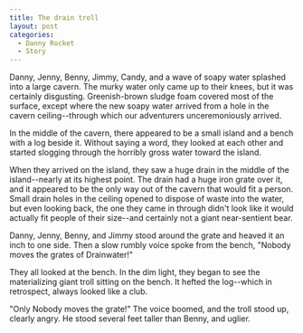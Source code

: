 ```yaml
---
title: The drain troll
layout: post
categories:
  - Danny Rocket
  - Story
---
```

Danny, Jenny, Benny, Jimmy, Candy, and a wave of soapy water splashed into a large cavern. The murky water only came up to their knees, but it was certainly disgusting. Greenish-brown sludge foam covered most of the surface, except where the new soapy water arrived from a hole in the cavern ceiling--through which our adventurers unceremoniously arrived.

In the middle of the cavern, there appeared to be a small island and a bench with a log beside it. Without saying a word, they looked at each other and started slogging through the horribly gross water toward the island.

When they arrived on the island, they saw a huge drain in the middle of the island--nearly at its highest point. The drain had a huge iron grate over it, and it appeared to be the only way out of the cavern that would fit a person. Small drain holes in the ceiling opened to dispose of waste into the water, but even looking back, the one they came in through didn't look like it would actually fit people of their size--and certainly not a giant near-sentient bear.

Danny, Jenny, Benny, and Jimmy stood around the grate and heaved it an inch to one side. Then a slow rumbly voice spoke from the bench, "Nobody moves the grates of Drainwater!"

They all looked at the bench. In the dim light, they began to see the materializing giant troll sitting on the bench. It hefted the log--which in retrospect, always looked like a club.

"Only Nobody moves the grate!" The voice boomed, and the troll stood up, clearly angry. He stood several feet taller than Benny, and uglier.